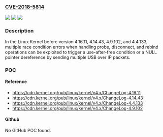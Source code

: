 ### [CVE-2018-5814](https://cve.mitre.org/cgi-bin/cvename.cgi?name=CVE-2018-5814)
![](https://img.shields.io/static/v1?label=Product&message=Linux%20Kernel&color=blue)
![](https://img.shields.io/static/v1?label=Version&message=n%2Fa&color=blue)
![](https://img.shields.io/static/v1?label=Vulnerability&message=Denial%20of%20Service&color=brighgreen)

### Description

In the Linux Kernel before version 4.16.11, 4.14.43, 4.9.102, and 4.4.133, multiple race condition errors when handling probe, disconnect, and rebind operations can be exploited to trigger a use-after-free condition or a NULL pointer dereference by sending multiple USB over IP packets.

### POC

#### Reference
- https://cdn.kernel.org/pub/linux/kernel/v4.x/ChangeLog-4.16.11
- https://cdn.kernel.org/pub/linux/kernel/v4.x/ChangeLog-4.14.43
- https://cdn.kernel.org/pub/linux/kernel/v4.x/ChangeLog-4.4.133
- https://cdn.kernel.org/pub/linux/kernel/v4.x/ChangeLog-4.9.102

#### Github
No GitHub POC found.

